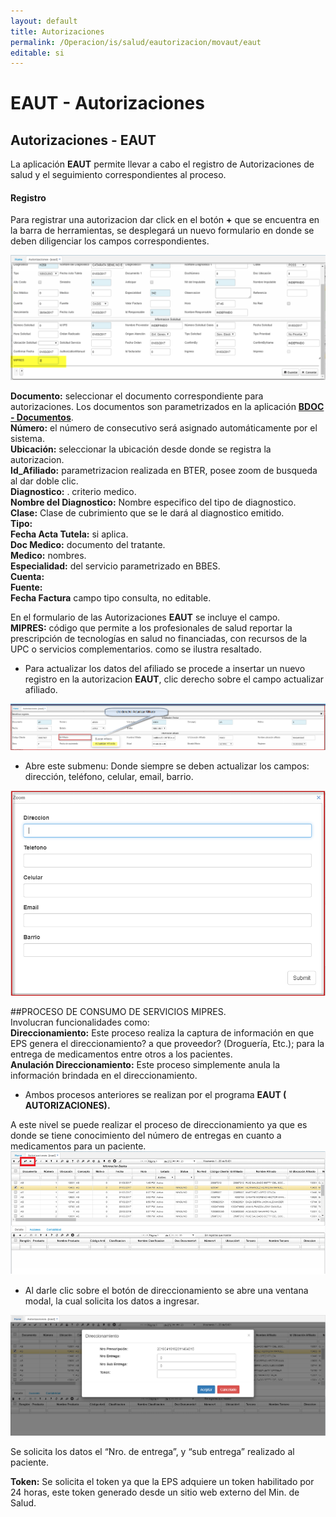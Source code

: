 ```yaml
---
layout: default
title: Autorizaciones
permalink: /Operacion/is/salud/eautorizacion/movaut/eaut
editable: si
---
```


# EAUT - Autorizaciones  

## Autorizaciones - EAUT  

La aplicación **EAUT** permite llevar a cabo el registro de Autorizaciones de salud y el seguimiento correspondientes al proceso.  


#### **Registro**
Para registrar una autorizacion dar click en el botón **+** que se encuentra en la barra de herramientas, se desplegará un nuevo formulario en donde se deben diligenciar los campos correspondientes.  

![Nuevo formulario EAUT - Autorizaciones](eaut1.png)  

**Documento:** seleccionar el documento correspondiente para autorizaciones. Los documentos son parametrizados en la aplicación [**BDOC - Documentos**](http://docs.oasiscom.com/Operacion/common/bsistema/bdoc).  
**Número:** el número de consecutivo será asignado automáticamente por el sistema.  
**Ubicación:** seleccionar la ubicación desde donde se registra la autorizacion.  
**Id_Afiliado:** parametrizacion realizada en BTER, posee zoom de busqueda al dar doble clic.  
**Diagnostico:** .  criterio medico.  
**Nombre del Diagnostico:** Nombre especifico del tipo de diagnostico.  
**Clase:** Clase de cubrimiento que se le dará al diagnostico emitido.  
**Tipo:**  
**Fecha Acta Tutela:** si aplica.  
**Doc Medico:** documento del tratante.  
**Medico:**  nombres.  
**Especialidad:**  del servicio parametrizado en BBES.  
**Cuenta:**  
**Fuente:**  
**Fecha Factura**  campo tipo consulta, no editable.  

En el formulario de las Autorizaciones  **EAUT** se incluye el campo.  
**MIPRES:** código que permite a los profesionales de salud reportar la prescripción de tecnologías en salud no financiadas, con recursos de la UPC o servicios complementarios. como se ilustra resaltado.  

* Para actualizar los datos del afiliado se procede a insertar un nuevo registro en la autorizacion **EAUT**, clic derecho sobre el campo actualizar afiliado.  

![](eaut3.png)  
* Abre este submenu:
	Donde siempre se deben actualizar los campos: dirección, teléfono, celular, email, barrio.  
    
![](eaut4.png)  

##PROCESO DE CONSUMO DE SERVICIOS MIPRES.  
Involucran funcionalidades como:  
**Direccionamiento:** Este proceso realiza la captura de información en que EPS genera el direccionamiento? a que proveedor? (Droguería, Etc.); para la entrega de medicamentos entre otros a los pacientes.  
**Anulación Direccionamiento:** Este proceso simplemente anula la información brindada en el direccionamiento.  

* Ambos procesos anteriores se realizan por el programa **EAUT ( AUTORIZACIONES).**  

A este nivel se puede realizar el proceso de direccionamiento ya que es donde se tiene conocimiento del número de entregas en cuanto a medicamentos para un paciente.  
![](eaut7.png)  

* Al darle clic sobre el botón de direccionamiento se abre una ventana modal, la cual solicita los datos a ingresar.  

![](eaut8.png)  

Se solicita los datos el “Nro. de entrega”, y “sub entrega” realizado al paciente.	 

**Token:** Se solicita el token ya que la EPS adquiere un token habilitado por 24 horas, este token generado desde un sitio web externo del Min. de Salud.  















